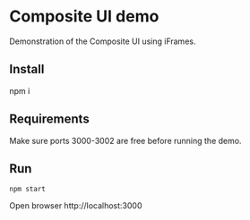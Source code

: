 # Composite UI demo

Demonstration of the Composite UI using iFrames.

## Install

npm i

## Requirements

Make sure ports 3000-3002 are free before running the demo.

## Run

`npm start`

Open browser http://localhost:3000
